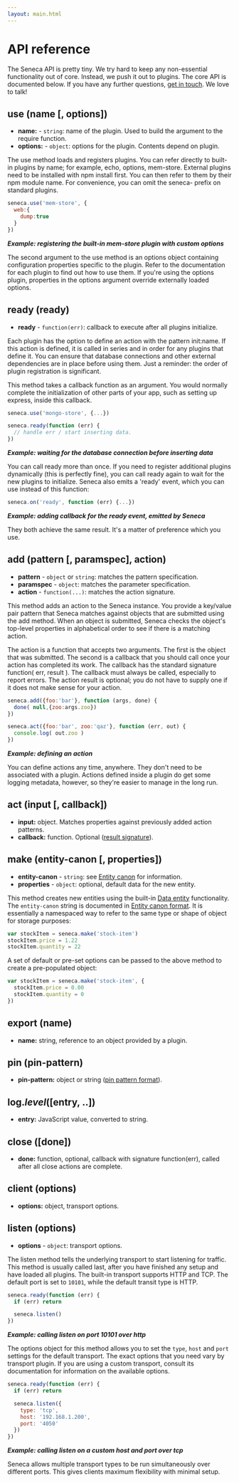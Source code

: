 ```yaml
---
layout: main.html
---
```


# API reference
The Seneca API is pretty tiny. We try hard to keep any non-essential functionality out of core. Instead, we push it
out to plugins. The core API is documented below. If you have any further questions, [get in touch](). We
love to talk!

## use (name [, options])
- __name:__ - `string`: name of the plugin. Used to build the argument to the require function.
- __options:__ - `object`: options for the plugin. Contents depend on plugin.

The use method loads and registers plugins. You can refer directly to built-in plugins by name; for example,
echo, options, mem-store. External plugins need to be installed with npm install first. You can then 
refer to them by their npm module name. For convenience, you can omit the seneca- prefix on standard plugins.

``` js
seneca.use('mem-store', {
  web:{
    dump:true
  }
})
```

___Example: registering the built-in mem-store plugin with custom options___

The second argument to the use method is an options object containing configuration properties specific to the plugin. Refer to the documentation for each plugin to find out how to use them. If you're using the options
plugin, properties in the options argument override externally loaded options.

## ready (ready)
- __ready__ - `function(err)`: callback to execute after all plugins initialize.

Each plugin has the option to define an action with the pattern init:name. If this action is defined, it is
called in series and in order for any plugins that define it. You can ensure that database connections and other
external dependencies are in place before using them. Just a reminder: the order of plugin registration is
significant.

This method takes a callback function as an argument. You would normally complete the initialization of other parts of your app, such as setting up express, inside this callback.

``` js
seneca.use('mongo-store', {...})

seneca.ready(function (err) {
  // handle err / start inserting data.
})
```

___Example: waiting for the database connection before inserting data___

You can call ready more than once. If you need to register additional plugins dynamically (this is perfectly
fine), you can call ready again to wait for the new plugins to initialize. Seneca also emits a 'ready' event,
which you can use instead of this function:

``` js
seneca.on('ready', function (err) {...})
```

___Example: adding callback for the ready event, emitted by Seneca___

They both achieve the same result. It's a matter of preference which you use.

## add (pattern [, paramspec], action)
- __pattern__ - `object` or `string`: matches the pattern specification.
- __paramspec__ - `object`: matches the parameter specification.
- __action__ - `function(...)`: matches the action signature.

This method adds an action to the Seneca instance. You provide a key/value pair pattern that Seneca matches against objects that are submitted using the add method. When an object is submitted, Seneca checks the object's top-level
properties in alphabetical order to see if there is a matching action.

The action is a function that accepts two arguments. The first is the object that was submitted. The second
is a callback that you should call once your action has completed its work. The callback has the standard
signature function( err, result ). The callback must always be called, especially to report errors. The action
result is optional; you do not have to supply one if it does not make sense for your action.

``` js
seneca.add({foo:'bar'}, function (args, done) {
  done( null,{zoo:args.zoo})
})

seneca.act({foo:'bar', zoo:'qaz'}, function (err, out) {
  console.log( out.zoo )
})
```

___Example: defining an action___

You can define actions any time, anywhere. They don't need to be associated with a plugin. Actions defined
inside a plugin do get some logging metadata, however, so they're easier to manage in the long run.

## act (input [, callback])
- __input:__ object. Matches properties against previously added action patterns.
- __callback:__ function. Optional (<a href="desc-result-signature">result signature</a>).

## make (entity-canon [, properties])
- __entity-canon__ - `string`: see [Entity canon](/entity-canon-format) for information.
- __properties__ - `object`: optional, default data for the new entity.

This method creates new entities using the built-in [Data entity]() functionality. The `entity-canon` string
is documented in [Entity canon format](). It is essentially a namespaced way to refer to the same type or
shape of object for storage purposes:

```js
var stockItem = seneca.make('stock-item')
stockItem.price = 1.22
stockItem.quantity = 22
```

A set of default or pre-set options can be passed to the above method to create a pre-populated object:

```js
var stockItem = seneca.make('stock-item', {
  stockItem.price = 0.00  
  stockItem.quantity = 0
})

```

## export (name)
- __name:__ string, reference to an object provided by a plugin. 

## pin (pin-pattern)
- __pin-pattern:__ object or string (<a href="desc-pin-pattern-format">pin pattern format</a>).

## log._level_([entry, ..])
- __entry:__ JavaScript value, converted to string.

## close ([done])
- __done:__ function, optional, callback with signature function(err), called after all close actions are complete.

## client (options)
- __options:__ object, transport options.

## listen (options)
- __options__  - `object`: transport options.

The listen method tells the underlying transport to start listening for traffic. This method is usually called last,
after you have finished any setup and have loaded all plugins. The built-in transport supports HTTP and TCP. The
default port is set to `10101`, while the default transit type is HTTP.

```js
seneca.ready(function (err) {
  if (err) return

  seneca.listen()
})
```

___Example: calling listen on port 10101 over http___

The options object for this method allows you to set the `type`, `host` and `port` settings for the default transport. The exact options that you need vary by transport plugin. If you are using a custom transport, consult its documentation for information on the available options.

```js
seneca.ready(function (err) {
  if (err) return

  seneca.listen({
    type: 'tcp',
    host: '192.168.1.200',
    port: '4050'
  })
})
```

___Example: calling listen on a custom host and port over tcp___

Seneca allows multiple transport types to be run simultaneously over different ports. This gives clients maximum flexibility with minimal setup.
